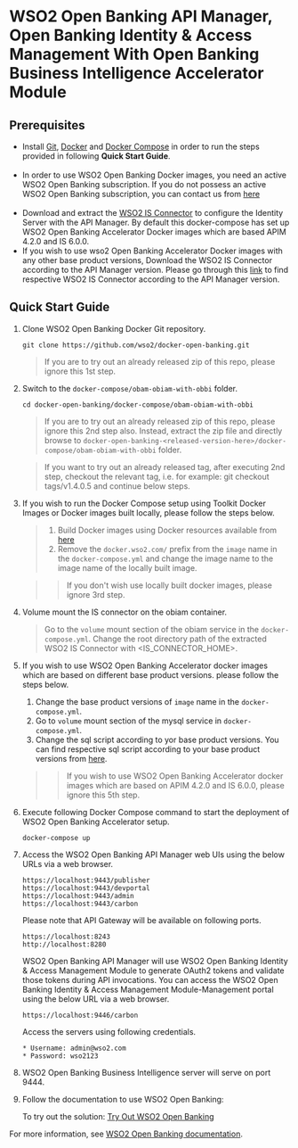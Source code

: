 # WSO2 Open Banking API Manager, Open Banking Identity & Access Management With Open Banking Business Intelligence Accelerator Module


## Prerequisites

 * Install [Git](https://git-scm.com/book/en/v2/Getting-Started-Installing-Git), [Docker](https://www.docker.com/get-docker) and [Docker Compose](https://docs.docker.com/compose/install/#install-compose)
   in order to run the steps provided in following **Quick Start Guide**. <br><br>
 * In order to use WSO2 Open Banking Docker images, you need an active WSO2 Open Banking subscription. If you do not possess an active WSO2
   Open Banking subscription, you can contact us from [here](https://wso2.com/solutions/financial/open-banking/) <br><br>
 * Download and extract the [WSO2 IS Connector](https://apim.docs.wso2.com/en/4.2.0/assets/attachments/administer/wso2is-extensions-1.6.8.zip) to configure the Identity Server with the API Manager. By default this docker-compose has set up WSO2 Open Banking Accelerator Docker images which are based APIM 4.2.0 and IS 6.0.0. 
 * If you wish to use wso2 Open Banking Accelerator Docker images with any other base product versions, Download the WSO2 IS Connector according to the API Manager version. Please go through this [link](https://ob.docs.wso2.com/en/latest/get-started/quick-start-guide/#installing-base-products) to find respective WSO2 IS Connector according to the API Manager version.

## Quick Start Guide

1. Clone WSO2 Open Banking Docker Git repository.

    ```
    git clone https://github.com/wso2/docker-open-banking.git
    ```
    > If you are to try out an already released zip of this repo, please ignore this 1st step. 

2. Switch to the `docker-compose/obam-obiam-with-obbi` folder.

    ```
    cd docker-open-banking/docker-compose/obam-obiam-with-obbi
    ```
    > If you are to try out an already released zip of this repo, please ignore this 2nd step also. 
     Instead, extract the zip file and directly browse to `docker-open-banking-<released-version-here>/docker-compose/obam-obiam-with-obbi` folder. 
     
    > If you want to try out an already released tag, after executing 2nd step, checkout the relevant tag, 
     i.e. for example: git checkout tags/v1.4.0.5 and continue below steps.

3. If you wish to run the Docker Compose setup using Toolkit Docker Images or Docker images built locally, please follow the steps below.
   > 1. Build Docker images using Docker resources available from [here](../../dockerfiles/)
   > 2. Remove the `docker.wso2.com/` prefix from the `image` name in the `docker-compose.yml` and change the image name to the image name of the locally built image.

   >> If you don't wish use locally built docker images, please ignore 3rd step.

4. Volume mount the IS connector on the obiam container.
   > Go to the `volume` mount section of the obiam service in the `docker-compose.yml`.
   > Change the root directory path of the extracted WSO2 IS Connector with <IS_CONNECTOR_HOME>.

5. If you wish to use WSO2 Open Banking Accelerator docker images which are based on different base product versions. please follow the steps below.
   1. Change the base product versions of `image` name in the `docker-compose.yml`.
   2. Go to `volume` mount section of the mysql service in `docker-compose.yml`.
   3. Change the sql script according to yor base product versions. You can find respective sql script according to your base product versions from [here](../mysql/scripts/).
   >> If you wish to use WSO2 Open Banking Accelerator docker images which are based on APIM 4.2.0 and IS 6.0.0, please ignore this 5th step.

6. Execute following Docker Compose command to start the deployment of WSO2 Open Banking Accelerator setup.
   ```
   docker-compose up
   ```
7. Access the WSO2 Open Banking API Manager web UIs using the below URLs via a web browser.

   ```
   https://localhost:9443/publisher
   https://localhost:9443/devportal
   https://localhost:9443/admin
   https://localhost:9443/carbon
   ```

   Please note that API Gateway will be available on following ports.
   ```
   https://localhost:8243
   http://localhost:8280
   ```
 
   WSO2 Open Banking API Manager will use WSO2 Open Banking Identity & Access Management Module to generate OAuth2 tokens and validate those tokens during API invocations. You can access the WSO2 Open Banking Identity & Access Management Module-Management portal using the below URL via a web browser.
 
   ```
   https://localhost:9446/carbon
   ```
  
   Access the servers using following credentials.
   ````  
   * Username: admin@wso2.com 
   * Password: wso2123
   ````

8. WSO2 Open Banking Business Intelligence server will serve on port 9444.

9. Follow the documentation to use WSO2 Open Banking:

   To try out the solution: [Try Out WSO2 Open Banking](https://ob.docs.wso2.com/en/latest/get-started/quick-start-guide/)

For more information, see [WSO2 Open Banking documentation](https://ob.docs.wso2.com/en/latest/develop/developer-guide/).

